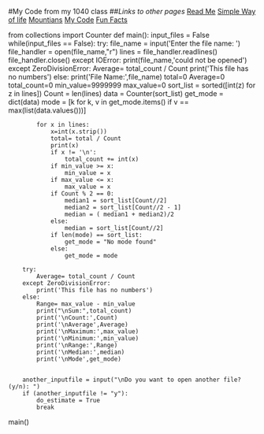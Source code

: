 #My Code from my 1040 class
##_Links to other pages_
[Read Me](README.md)
[Simple Way of life](simple_life.md)
[Mountians](Mountianviews.md)
[My Code](MyCode.md)
[Fun Facts](Fun_Facts.md)

from collections import Counter
def main():
    input_files = False
    while(input_files == False):
        try:
            file_name = input('Enter the file name: ')
            file_handler = open(file_name,"r")
            lines = file_handler.readlines()
            file_handler.close()
        except IOError:
            print(file_name,'could not be opened')
        except ZeroDivisionError:
            Average= total_count / Count
            print('This file has no numbers')
        else:
            print('File Name:',file_name)
            total=0
            Average=0
            total_count=0
            min_value=9999999
            max_value=0
            sort_list = sorted([int(z) for z in lines])
            Count = len(lines)
            data = Counter(sort_list)
            get_mode = dict(data)
            mode = [k for k, v in get_mode.items() if v == max(list(data.values()))]

            for x in lines:
                x=int(x.strip())
                total= total / Count
                print(x)
                if x != '\n':
                    total_count += int(x)
                if min_value >= x:
                    min_value = x
                if max_value <= x:
                    max_value = x
                if Count % 2 == 0:
                    median1 = sort_list[Count//2]
                    median2 = sort_list[Count//2 - 1]
                    median = ( median1 + median2)/2
                else:
                    median = sort_list[Count//2]
                if len(mode) == sort_list:
                    get_mode = "No mode found"
                else:
                    get_mode = mode

        try:
            Average= total_count / Count
        except ZeroDivisionError:
            print('This file has no numbers')
        else:
            Range= max_value - min_value
            print("\nSum:",total_count)
            print('\nCount:',Count)
            print('\nAverage',Average)
            print('\nMaximum:',max_value)
            print('\nMinimum:',min_value)
            print('\nRange:',Range)
            print('\nMedian:',median)
            print('\nMode',get_mode)


        another_inputfile = input("\nDo you want to open another file? (y/n): ")
        if (another_inputfile != "y"):
            do_estimate = True
            break
main()
